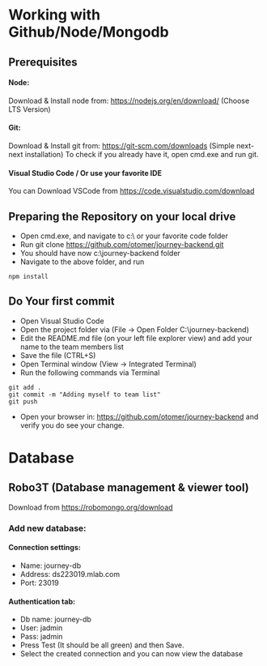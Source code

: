 # Working with Github/Node/Mongodb

## Prerequisites
#### Node:
Download & Install node from: https://nodejs.org/en/download/ (Choose LTS Version)
#### Git: 
Download & Install git from: https://git-scm.com/downloads (Simple next-next installation) To check if you already have it, open cmd.exe and run git.
#### Visual Studio Code / Or use your favorite IDE
You can Download VSCode from https://code.visualstudio.com/download 

## Preparing the Repository on your local drive
* Open cmd.exe, and navigate to c:\ or your favorite code folder
* Run git clone https://github.com/otomer/journey-backend.git
* You should have now c:\journey-backend folder
* Navigate to the above folder, and run
```
npm install
```

## Do Your first commit
* Open Visual Studio Code
* Open the project folder via (File → Open Folder C:\journey-backend)
* Edit the README.md file (on your left file explorer view) and add your name to the team members list
* Save the file (CTRL+S)
* Open Terminal window (View → Integrated Terminal)
* Run the following commands via Terminal
```
git add .
git commit -m "Adding myself to team list"
git push
```
* Open your browser in: https://github.com/otomer/journey-backend and verify you do see your change.

# Database 
## Robo3T (Database management & viewer tool)
Download from https://robomongo.org/download

### Add new database: 
#### Connection settings:
* Name: journey-db
* Address: ds223019.mlab.com
* Port: 23019
#### Authentication tab:
* Db name: journey-db
* User: jadmin
* Pass: jadmin
* Press Test (It should be all green) and then Save.
* Select the created connection and you can now view the database
 
